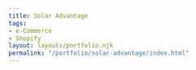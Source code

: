 ```yaml
---
title: Solar Advantage
tags:
- e-Commerce
- Shopify
layout: layouts/portfolio.njk
permalink: "/portfolio/solar-advantage/index.html"
---
```

